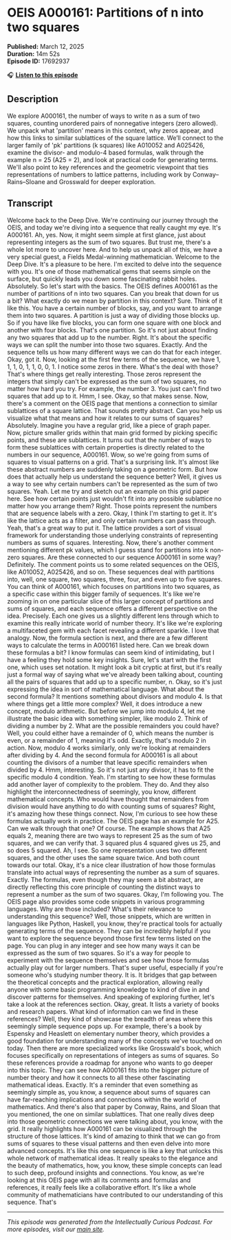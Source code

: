 # OEIS A000161: Partitions of n into two squares

**Published:** March 12, 2025  
**Duration:** 14m 52s  
**Episode ID:** 17692937

🎧 **[Listen to this episode](https://intellectuallycurious.buzzsprout.com/2529712/episodes/17692937-oeis-a000161-partitions-of-n-into-two-squares)**

## Description

We explore A000161, the number of ways to write n as a sum of two squares, counting unordered pairs of nonnegative integers (zero allowed). We unpack what 'partition' means in this context, why zeros appear, and how this links to similar sublattices of the square lattice. We’ll connect to the larger family of 'pk' partitions (k squares) like A010052 and A025426, examine the divisor- and modulo-4 based formulas, walk through the example n = 25 (A25 = 2), and look at practical code for generating terms. We'll also point to key references and the geometric viewpoint that ties representations of numbers to lattice patterns, including work by Conway–Rains–Sloane and Grosswald for deeper exploration.

## Transcript

Welcome back to the Deep Dive. We're continuing our journey through the OEIS, and today we're diving into a sequence that really caught my eye. It's A000161. Ah, yes. Now, it might seem simple at first glance, just about representing integers as the sum of two squares. But trust me, there's a whole lot more to uncover here. And to help us unpack all of this, we have a very special guest, a Fields Medal-winning mathematician. Welcome to the Deep Dive. It's a pleasure to be here. I'm excited to delve into the sequence with you. It's one of those mathematical gems that seems simple on the surface, but quickly leads you down some fascinating rabbit holes. Absolutely. So let's start with the basics. The OEIS defines A000161 as the number of partitions of n into two squares. Can you break that down for us a bit? What exactly do we mean by partition in this context? Sure. Think of it like this. You have a certain number of blocks, say, and you want to arrange them into two squares. A partition is just a way of dividing those blocks up. So if you have like five blocks, you can form one square with one block and another with four blocks. That's one partition. So it's not just about finding any two squares that add up to the number. Right. It's about the specific ways we can split the number into those two squares. Exactly. And the sequence tells us how many different ways we can do that for each integer. Okay, got it. Now, looking at the first few terms of the sequence, we have 1, 1, 1, 0, 1, 1, 0, 0, 1. I notice some zeros in there. What's the deal with those? That's where things get really interesting. Those zeros represent the integers that simply can't be expressed as the sum of two squares, no matter how hard you try. For example, the number 3. You just can't find two squares that add up to it. Hmm, I see. Okay, so that makes sense. Now, there's a comment on the OEIS page that mentions a connection to similar sublattices of a square lattice. That sounds pretty abstract. Can you help us visualize what that means and how it relates to our sums of squares? Absolutely. Imagine you have a regular grid, like a piece of graph paper. Now, picture smaller grids within that main grid formed by picking specific points, and these are sublattices. It turns out that the number of ways to form these sublattices with certain properties is directly related to the numbers in our sequence, A000161. Wow, so we're going from sums of squares to visual patterns on a grid. That's a surprising link. It's almost like these abstract numbers are suddenly taking on a geometric form. But how does that actually help us understand the sequence better? Well, it gives us a way to see why certain numbers can't be represented as the sum of two squares. Yeah. Let me try and sketch out an example on this grid paper here. See how certain points just wouldn't fit into any possible sublattice no matter how you arrange them? Right. Those points represent the numbers that are sequence labels with a zero. Okay, I think I'm starting to get it. It's like the lattice acts as a filter, and only certain numbers can pass through. Yeah, that's a great way to put it. The lattice provides a sort of visual framework for understanding those underlying constraints of representing numbers as sums of squares. Interesting. Now, there's another comment mentioning different pk values, which I guess stand for partitions into k non-zero squares. Are these connected to our sequence A000161 in some way? Definitely. The comment points us to some related sequences on the OEIS, like A010052, A025426, and so on. These sequences deal with partitions into, well, one square, two squares, three, four, and even up to five squares. You can think of A000161, which focuses on partitions into two squares, as a specific case within this bigger family of sequences. It's like we're zooming in on one particular slice of this larger concept of partitions and sums of squares, and each sequence offers a different perspective on the idea. Precisely. Each one gives us a slightly different lens through which to examine this really intricate world of number theory. It's like we're exploring a multifaceted gem with each facet revealing a different sparkle. I love that analogy. Now, the formula section is next, and there are a few different ways to calculate the terms in A000161 listed here. Can we break down these formulas a bit? I know formulas can seem kind of intimidating, but I have a feeling they hold some key insights. Sure, let's start with the first one, which uses set notation. It might look a bit cryptic at first, but it's really just a formal way of saying what we've already been talking about, counting all the pairs of squares that add up to a specific number, n. Okay, so it's just expressing the idea in sort of mathematical language. What about the second formula? It mentions something about divisors and modulo 4. Is that where things get a little more complex? Well, it does introduce a new concept, modulo arithmetic. But before we jump into modulo 4, let me illustrate the basic idea with something simpler, like modulo 2. Think of dividing a number by 2. What are the possible remainders you could have? Well, you could either have a remainder of 0, which means the number is even, or a remainder of 1, meaning it's odd. Exactly, that's modulo 2 in action. Now, modulo 4 works similarly, only we're looking at remainders after dividing by 4. And the second formula for A000161 is all about counting the divisors of a number that leave specific remainders when divided by 4. Hmm, interesting. So it's not just any divisor, it has to fit the specific modulo 4 condition. Yeah. I'm starting to see how these formulas add another layer of complexity to the problem. They do. And they also highlight the interconnectedness of seemingly, you know, different mathematical concepts. Who would have thought that remainders from division would have anything to do with counting sums of squares? Right, it's amazing how these things connect. Now, I'm curious to see how these formulas actually work in practice. The OEIS page has an example for A25. Can we walk through that one? Of course. The example shows that A25 equals 2, meaning there are two ways to represent 25 as the sum of two squares, and we can verify that. 3 squared plus 4 squared gives us 25, and so does 5 squared. Ah, I see. So one representation uses two different squares, and the other uses the same square twice. And both count towards our total. Okay, it's a nice clear illustration of how those formulas translate into actual ways of representing the number as a sum of squares. Exactly. The formulas, even though they may seem a bit abstract, are directly reflecting this core principle of counting the distinct ways to represent a number as the sum of two squares. Okay, I'm following you. The OEIS page also provides some code snippets in various programming languages. Why are those included? What's their relevance to understanding this sequence? Well, those snippets, which are written in languages like Python, Haskell, you know, they're practical tools for actually generating terms of the sequence. They can be incredibly helpful if you want to explore the sequence beyond those first few terms listed on the page. You can plug in any integer and see how many ways it can be expressed as the sum of two squares. So it's a way for people to experiment with the sequence themselves and see how those formulas actually play out for larger numbers. That's super useful, especially if you're someone who's studying number theory. It is. It bridges that gap between the theoretical concepts and the practical exploration, allowing really anyone with some basic programming knowledge to kind of dive in and discover patterns for themselves. And speaking of exploring further, let's take a look at the references section. Okay, great. It lists a variety of books and research papers. What kind of information can we find in these references? Well, they kind of showcase the breadth of areas where this seemingly simple sequence pops up. For example, there's a book by Espensky and Heaslett on elementary number theory, which provides a good foundation for understanding many of the concepts we've touched on today. Then there are more specialized works like Grosswald's book, which focuses specifically on representations of integers as sums of squares. So these references provide a roadmap for anyone who wants to go deeper into this topic. They can see how A000161 fits into the bigger picture of number theory and how it connects to all these other fascinating mathematical ideas. Exactly. It's a reminder that even something as seemingly simple as, you know, a sequence about sums of squares can have far-reaching implications and connections within the world of mathematics. And there's also that paper by Conway, Rains, and Sloan that you mentioned, the one on similar sublattices. That one really dives deep into those geometric connections we were talking about, you know, with the grid. It really highlights how A000161 can be visualized through the structure of those lattices. It's kind of amazing to think that we can go from sums of squares to these visual patterns and then even delve into more advanced concepts. It's like this one sequence is like a key that unlocks this whole network of mathematical ideas. It really speaks to the elegance and the beauty of mathematics, how, you know, these simple concepts can lead to such deep, profound insights and connections. You know, as we're looking at this OEIS page with all its comments and formulas and references, it really feels like a collaborative effort. It's like a whole community of mathematicians have contributed to our understanding of this sequence. That's

---
*This episode was generated from the Intellectually Curious Podcast. For more episodes, visit our [main site](https://intellectuallycurious.buzzsprout.com).*
